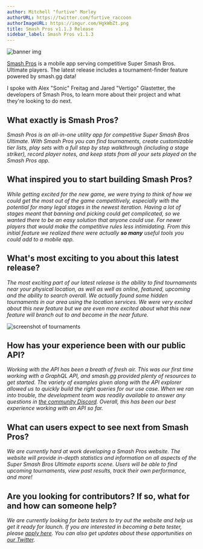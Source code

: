 ```yaml
---
author: Mitchell "furtive" Morley
authorURL: https://twitter.com/furtive_raccoon
authorImageURL: https://imgur.com/HgkWbZt.png
title: Smash Pros v1.1.3 Release
sidebar_label: Smash Pros v1.1.3
---
```


![banner img](https://cdn.discordapp.com/attachments/164614309241028608/566463083309039617/Smash_Pros_Feature_twitter2.png)

<a href="https://play.google.com/store/apps/details?id=com.smashpros.mobile&hl=en_CA" target="_blank">Smash Pros</a>
 is a mobile app serving competitive Super Smash Bros. Ultimate players.
The latest release includes a tournament-finder feature powered by smash.gg data!

<!--truncate-->

I spoke with Alex "Sonic" Freitag and Jared "Vertigo" Glastetter, the developers of Smash Pros,
 to learn more about their project and what they're looking to do next.

## What exactly is Smash Pros?

*Smash Pros is an all-in-one utility app for competitive Super Smash Bros Ultimate.
With Smash Pros you can find tournaments, create customizable tier lists, play sets with
 a full step by step walkthrough (including a stage striker), record player notes,
 and keep stats from all your sets played on the Smash Pros app.*

## What inspired you to start building Smash Pros?

*While getting excited for the new game, we were trying to think of how we could get the most
 out of the game competitively, especially with the potential for many legal stages in
 the newest iteration.
Having a lot of stages meant that banning and picking could get complicated, so we wanted there
 to be an easy solution that anyone could use.
For newer players that would make the competitive rules less intimidating.
From this initial feature we realized there were actually **so many** useful tools you could add to a mobile app.*

## What's most exciting to you about this latest release?

*The most exciting part of our latest release is the ability to find tournaments near your physical location,
 as well as well as online, featured, upcoming and the ability to search overall.
We actually found some hidden tournaments in our area using the location services.
We were very excited about this new feature but we are even more excited about what this new feature will branch
 out to and become in the near future.*

![screenshot of tournaments](https://media.discordapp.net/attachments/529812519817052164/567210096401317894/Screenshot_20190414-234906__01.jpg?width=468&height=857)

## How has your experience been with our public API?

*Working with the API has been a breath of fresh air.
This was our first time working with a GraphQL API, and smash.gg provided plenty of resources to get started.
The variety of examples given along with the API explorer allowed us to quickly build the right queries for our use case.
When we ran into trouble, the development team was readily available to answer any questions in
 [the community Discord](/docs/join-discord).
Overall, this has been our best experience working with an API so far.*

## What can users expect to see next from Smash Pros?

*We are currently hard at work developing a Smash Pros website.
The website will provide in-depth statistics and information on all aspects of the Super Smash Bros Ultimate esports scene.
Users will be able to find upcoming tournaments, view past results, track their own performance, and more!*

## Are you looking for contributors? If so, what for and how can someone help?

*We are currently looking for beta testers to try out the website and help us get it ready for launch.
If you are interested in becoming a beta tester, please <a href="https://forms.gle/BRaJJTHF6stF74py9" target="_blank">apply here</a>.
You can also get updates about these opportunities on <a href="https://twitter.com/SmashProsApp" target="_blank">our Twitter</a>.*
